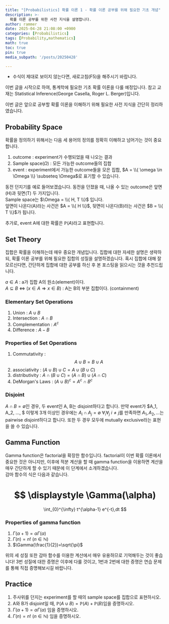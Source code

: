 ```yaml
---
title: "[Probabilistics] 확률 이론 1 - 확률 이론 공부를 위해 필요한 기초 개념"
description: >-
  확률 이론 공부를 위한 사전 지식을 설명합니다.
author: rammer
date: 2025-04-28 21:08:00 +0900
categories: [Probabilistics]
tags: [Probability,mathematics]
math: true
toc: true
pin: true
media_subpath: '/posts/20250428'

---
```

  * 수식이 제대로 보이지 않는다면, 새로고침(F5)을 해주시기 바랍니다.  
  
  
 이번 글을 시작으로 하여, 통계학에 필요한 기초 확률 이론을 다룰 예정입니다.
 참고 교재는 Statistical Inference(George Casella, Roger L. Berger)입니다.

 이번 글은 앞으로 공부할 확률 이론을 이해하기 위해 필요한 사전 지식을 간단히 정리하였습니다.

## **Probability Space**
확률을 정의하기 위해서는 다음 세 용어의 정의를 정확히 이해하고 넘어가는 것이 중요합니다.
1. outcome : experiment가 수행되었을 때 나오는 결과
2. Sample space($\Omega$) : 모든 가능한 outcome들의 집합
3. event : experiment에서 가능한 outcome들을 모은 집합, $A = \\{ \omega \in \Omega \\} \subseteq \Omega$로 표기할 수 있습니다. 

동전 던지기를 예로 들어보겠습니다. 동전을 던졌을 때, 나올 수 있는 outcome은 앞면(H)과 뒷면(T) 두 가지입니다.  
Sample space는 $\Omega = \\{ H, T \\}$ 입니다.  
앞면이 나온다(A)라는 사건은 $A = \\{ H \\}$, 뒷면이 나온다(B)라는 사건은 $B = \\{ T \\}$가 됩니다.  

추가로, event A에 대한 확률은 $\mathbb{P}(A)$라고 표현합니다.

## **Set Theory**
 집합은 확률을 이해하는데 매우 중요한 개념입니다. 집합에 대한 자세한 설명은 생략하되, 확률 이론 공부를 위해 필요한 집합의 성질을 설명하겠습니다. 혹시 집합에 대해 잘 모르신다면, 간단하게 집합에 대한 공부를 하신 후 본 포스팅을 읽으시는 것을 추천드립니다.

 $a \in A$ : a가 집합 A의 원소(element)이다.  
 $A \subseteq B$ $\Longleftrightarrow$ ($x \in A \Longrightarrow x \in B$) : A는 B의 부분 집합이다. (containment)

### Elementary Set Operations
  1. Union : $A \cup B$
  2. Intersection : $A \cap B$
  3. Complementation : $A^c$
  4. Difference : $A - B$

### Properties of Set Operations
  1. Commutativity : $$A \cup B = B \cup A$$
  2. associativity : $(A \cup B) \cup C = A \cup (B \cup C)$
  3. distributivity : $A \cap (B \cup C) = (A \cap B) \cup (A \cap C)$
  4. DeMorgan's Laws : $(A \cup B)^c = A^c \cap B^c$

### Disjoint
$A \cap B = \emptyset$인 경우, 두 event인 A, B는 disjoint하다고 합니다. 
만약 event가 $A_1, A_2, ..., $ 이렇게 3개 이상인 경우에는 $A_i \cap A_j = \emptyset$ $\forall_i \forall_j$  $i \neq j$를 만족하면 $A_1, A_2, ...$는 pairwise disjoint하다고 합니다.
또한 두 경우 모두에 mutually exclusive라는 표현을 쓸 수 있습니다.



## **Gamma Function**
Gamma function은 factorial을 확장한 함수입니다. factorial이 이번 확률 이론에서 중요한 것은 아니지만, 이후에 적분 계산을 할 때 gamma function을 이용하면 계산을 매우 간단하게 할 수 있기 때문에 이 단계에서 소개하겠습니다.  
감마 함수의 식은 다음과 같습니다.  
<div align="center">

$$
\displaystyle
\Gamma(\alpha)
=
\int_{0}^{\infty} t^{\alpha-1} e^{-t}\,dt
$$

</div>

### Properties of gamma function
1. $\Gamma(\alpha+1)=\alpha\Gamma(\alpha)$  
2. $\Gamma(n)=n!$ $(n \in \mathbb{N})$
3. $\Gamma(\frac{1}{2})=\sqrt{\pi}$  

위의 세 성질 또한 감마 함수를 이용한 계산에서 매우 유용하므로 기억해두는 것이 좋습니다! 3번 성질에 대한 증명은 이후에 다룰 것이고, 1번과 2번에 대한 증명은 연습 문제를 통해 직접 증명해보시길 바랍니다.


## **Practice** 
1. 주사위를 던지는 experiment를 할 때의 sample space를 집합으로 표현하시오.
2. A와 B가 disjoint일 때, $\mathbb{P}(A\cup B)=\mathbb{P}(A)+\mathbb{P}(B)$임을 증명하시오.
3. $\Gamma(\alpha+1)=\alpha\Gamma(\alpha)$ 임을 증명하시오.
4. $\Gamma(n)=n!$ $(n \in \mathbb{N})$ 임을 증명하시오.






